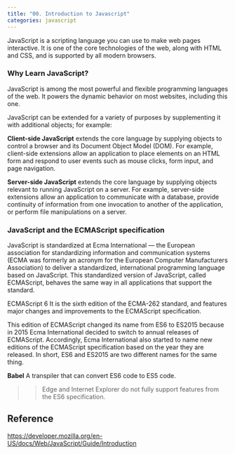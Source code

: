 ```yaml
---
title: "00. Introduction to Javascript"
categories: javascript
---
```


JavaScript is a scripting language you can use to make web pages interactive. It is one of the core technologies of the web, along with HTML and CSS, and is supported by all modern browsers.

### Why Learn JavaScript?

JavaScript is among the most powerful and flexible programming languages of the web. It powers the dynamic behavior on most websites, including this one.

JavaScript can be extended for a variety of purposes by supplementing it with additional objects; for example:

**Client-side JavaScript** extends the core language by supplying objects to control a browser and its Document Object Model (DOM). For example, client-side extensions allow an application to place elements on an HTML form and respond to user events such as mouse clicks, form input, and page navigation.

**Server-side JavaScript** extends the core language by supplying objects relevant to running JavaScript on a server. For example, server-side extensions allow an application to communicate with a database, provide continuity of information from one invocation to another of the application, or perform file manipulations on a server.

### JavaScript and the ECMAScript specification

JavaScript is standardized at Ecma International — the European association for standardizing information and communication systems (ECMA was formerly an acronym for the European Computer Manufacturers Association) to deliver a standardized, international programming language based on JavaScript. This standardized version of JavaScript, called ECMAScript, behaves the same way in all applications that support the standard.

ECMAScript 6
It is the sixth edition of the ECMA-262 standard, and features major changes and improvements to the ECMAScript specification.

This edition of ECMAScript changed its name from ES6 to ES2015 because in 2015 Ecma International decided to switch to annual releases of ECMAScript. Accordingly, Ecma International also started to name new editions of the ECMAScript specification based on the year they are released. In short, ES6 and ES2015 are two different names for the same thing.


**Babel**
A transpiler that can convert ES6 code to ES5 code.

>> Edge and Internet Explorer do not fully support features from the ES6 specification.

## Reference

https://developer.mozilla.org/en-US/docs/Web/JavaScript/Guide/Introduction

